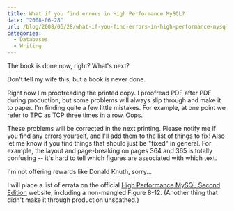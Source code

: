 ```yaml
---
title: What if you find errors in High Performance MySQL?
date: "2008-06-28"
url: /blog/2008/06/28/what-if-you-find-errors-in-high-performance-mysql/
categories:
  - Databases
  - Writing
---
```

The book is done now, right? What's next?

Don't tell my wife this, but a book is never done.

Right now I'm proofreading the printed copy. I proofread PDF after PDF during production, but some problems will always slip through and make it to paper. I'm finding quite a few little mistakes. For example, at one point we refer to [TPC](http://www.tpc.org/) as TCP three times in a row. Oops.

These problems will be corrected in the next printing. Please notify me if you find any errors yourself, and I'll add them to the list of things to fix! Also let me know if you find things that should just be "fixed" in general. For example, the layout and page-breaking on pages 364 and 365 is totally confusing -- it's hard to tell which figures are associated with which text.

I'm not offering rewards like Donald Knuth, sorry...

I will place a list of errata on the official [High Performance MySQL Second Edition](http://www.highperfmysql.com/) website, including a non-mangled Figure 8-12. (Another thing that didn't make it through production unscathed.)



